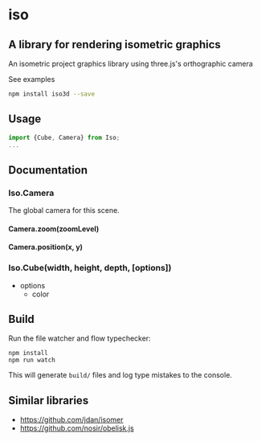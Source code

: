 # iso
## A library for rendering isometric graphics

An isometric project graphics library using three.js's orthographic camera

See examples

```sh
npm install iso3d --save
```

## Usage

```js
import {Cube, Camera} from Iso;
...
```

## Documentation

### Iso.Camera
The global camera for this scene.
#### Camera.zoom(zoomLevel)
#### Camera.position(x, y)
### Iso.Cube(width, height, depth, [options])
- options
  - color


## Build

Run the file watcher and flow typechecker:

```
npm install
npm run watch
```

This will generate `build/` files and log type mistakes to the console. 

## Similar libraries
- https://github.com/jdan/isomer
- https://github.com/nosir/obelisk.js
